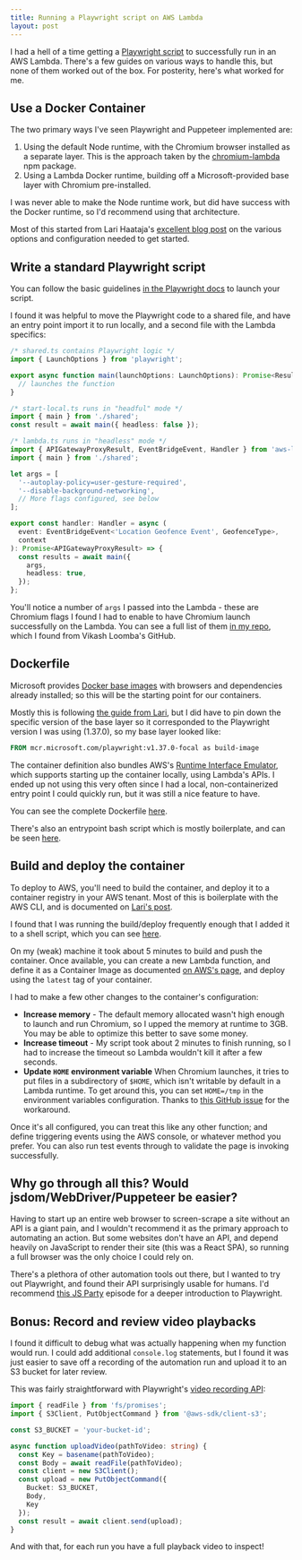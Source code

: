 ```yaml
---
title: Running a Playwright script on AWS Lambda
layout: post
---
```


I had a hell of a time getting a [Playwright script](https://playwright.dev/) to successfully run in an AWS Lambda.
There's a few guides on various ways to handle this, but none of them worked out of the box.
For posterity, here's what worked for me.

## Use a Docker Container

The two primary ways I've seen Playwright and Puppeteer implemented are:

1. Using the default Node runtime, with the Chromium browser installed as a separate layer. This is the approach taken by the [chromium-lambda](https://www.npmjs.com/package/@sparticuz/chromium) npm package.
2. Using a Lambda Docker runtime, building off a Microsoft-provided base layer with Chromium pre-installed.

I was never able to make the Node runtime work, but did have success with the Docker runtime, so I'd recommend using that architecture.

Most of this started from Lari Haataja's [excellent blog post](https://larihaataja.com/running-e2e-tests-playwright-aws-lambda/) on the various options and configuration needed to get started.

## Write a standard Playwright script

You can follow the basic guidelines [in the Playwright docs](https://playwright.dev/docs/api/class-playwright) to launch your script.

I found it was helpful to move the Playwright code to a shared file, and have an entry point import it to run locally, and a second file with the Lambda specifics:

```ts
/* shared.ts contains Playwright logic */
import { LaunchOptions } from 'playwright';

export async function main(launchOptions: LaunchOptions): Promise<Result> {
  // launches the function
}
```

```ts
/* start-local.ts runs in "headful" mode */
import { main } from './shared';
const result = await main({ headless: false });
```

```ts
/* lambda.ts runs in "headless" mode */
import { APIGatewayProxyResult, EventBridgeEvent, Handler } from 'aws-lambda';
import { main } from './shared';

let args = [
  '--autoplay-policy=user-gesture-required',
  '--disable-background-networking',
  // More flags configured, see below
];

export const handler: Handler = async (
  event: EventBridgeEvent<'Location Geofence Event', GeofenceType>,
  context
): Promise<APIGatewayProxyResult> => {
  const results = await main({
    args,
    headless: true,
  });
};
```

You'll notice a number of `args` I passed into the Lambda - these are Chromium flags I found I had to enable to have Chromium launch successfully on the Lambda.
You can see a full list of them [in my repo](https://github.com/mattdsteele/spot-tracker-tracker/blob/main/pizza-function/src/lambda.ts#L7-L46), which I found from Vikash Loomba's GitHub.

## Dockerfile

Microsoft provides [Docker base images](https://playwright.dev/docs/docker) with browsers and dependencies already installed; so this will be the starting point for our containers.

Mostly this is following [the guide from Lari](https://larihaataja.com/running-e2e-tests-playwright-aws-lambda/#the-dockerfile), but I did have to pin down the specific version of the base layer so it corresponded to the Playwright version I was using (1.37.0), so my base layer looked like:

```Dockerfile
FROM mcr.microsoft.com/playwright:v1.37.0-focal as build-image
```

The container definition also bundles AWS's [Runtime Interface Emulator](https://github.com/aws/aws-lambda-runtime-interface-emulator/), which supports starting up the container locally, using Lambda's APIs.
I ended up not using this very often since I had a local, non-containerized entry point I could quickly run, but it was still a nice feature to have.

You can see the complete Dockerfile [here](https://github.com/mattdsteele/spot-tracker-tracker/blob/main/pizza-function/Dockerfile).

There's also an entrypoint bash script which is mostly boilerplate, and can be seen [here](https://github.com/mattdsteele/spot-tracker-tracker/blob/main/pizza-function/entrypoint.sh).

## Build and deploy the container

To deploy to AWS, you'll need to build the container, and deploy it to a container registry in your AWS tenant.
Most of this is boilerplate with the AWS CLI, and is documented on [Lari's post](https://larihaataja.com/running-e2e-tests-playwright-aws-lambda/#deploying-to-aws-lambda).

I found that I was running the build/deploy frequently enough that I added it to a shell script, which you can see [here](https://github.com/mattdsteele/spot-tracker-tracker/blob/main/pizza-function/deploy.sh).

On my (weak) machine it took about 5 minutes to build and push the container.
Once available, you can create a new Lambda function, and define it as a Container Image as documented [on AWS's page](https://aws.amazon.com/blogs/aws/new-for-aws-lambda-container-image-support/), and deploy using the `latest` tag of your container.

I had to make a few other changes to the container's configuration:

- **Increase memory** - The default memory allocated wasn't high enough to launch and run Chromium, so I upped the memory at runtime to 3GB. You may be able to optimize this better to save some money.
- **Increase timeout** - My script took about 2 minutes to finish running, so I had to increase the timeout so Lambda wouldn't kill it after a few seconds.
- **Update `HOME` environment variable** When Chromium launches, it tries to put files in a subdirectory of `$HOME`, which isn't writable by default in a Lambda runtime. To get around this, you can set `HOME=/tmp` in the environment variables configuration. Thanks to [this GitHub issue](https://github.com/alixaxel/chrome-aws-lambda/issues/131#issuecomment-629541023) for the workaround.

Once it's all configured, you can treat this like any other function; and define triggering events using the AWS console, or whatever method you prefer.
You can also run test events through to validate the page is invoking successfully.

## Why go through all this? Would jsdom/WebDriver/Puppeteer be easier?

Having to start up an entire web browser to screen-scrape a site without an API is a giant pain, and I wouldn't recommend it as the primary approach to automating an action.
But some websites don't have an API, and depend heavily on JavaScript to render their site (this was a React SPA), so running a full browser was the only choice I could rely on.

There's a plethora of other automation tools out there, but I wanted to try out Playwright, and found their API surprisingly usable for humans. I'd recommend [this JS Party](https://changelog.com/jsparty/253) episode for a deeper introduction to Playwright.

## Bonus: Record and review video playbacks

I found it difficult to debug what was actually happening when my function would run. I could add additional `console.log` statements, but I found it was just easier to save off a recording of the automation run and upload it to an S3 bucket for later review.

This was fairly straightforward with Playwright's [video recording API](https://playwright.dev/docs/videos#record-video):

```ts
import { readFile } from 'fs/promises';
import { S3Client, PutObjectCommand } from '@aws-sdk/client-s3';

const S3_BUCKET = 'your-bucket-id';

async function uploadVideo(pathToVideo: string) {
  const Key = basename(pathToVideo);
  const Body = await readFile(pathToVideo);
  const client = new S3Client();
  const upload = new PutObjectCommand({
    Bucket: S3_BUCKET,
    Body,
    Key
  });
  const result = await client.send(upload);
}
```

And with that, for each run you have a full playback video to inspect!
